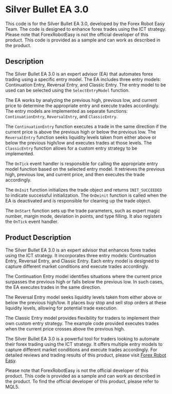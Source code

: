 # Silver Bullet EA 3.0

This code is for the Silver Bullet EA 3.0, developed by the Forex Robot Easy Team. The code is designed to enhance forex trades using the ICT strategy. Please note that ForexRobotEasy is not the official developer of this product. This code is provided as a sample and can work as described in the product.

## Description

The Silver Bullet EA 3.0 is an expert advisor (EA) that automates forex trading using a specific entry model. The EA includes three entry models: Continuation Entry, Reversal Entry, and Classic Entry. The entry model to be used can be selected using the `SelectEntryModel` function.

The EA works by analyzing the previous high, previous low, and current price to determine the appropriate entry and execute trades accordingly. The entry models are implemented as separate functions: `ContinuationEntry`, `ReversalEntry`, and `ClassicEntry`.

The `ContinuationEntry` function executes a trade in the same direction if the current price is above the previous high or below the previous low. The `ReversalEntry` function seeks liquidity levels taken from either above or below the previous high/low and executes trades at those levels. The `ClassicEntry` function allows for a custom entry strategy to be implemented.

The `OnTick` event handler is responsible for calling the appropriate entry model function based on the selected entry model. It retrieves the previous high, previous low, and current price, and then executes the trade accordingly.

The `OnInit` function initializes the trade object and returns `INIT_SUCCEEDED` to indicate successful initialization. The `OnDeinit` function is called when the EA is deactivated and is responsible for cleaning up the trade object.

The `OnStart` function sets up the trade parameters, such as expert magic number, margin mode, deviation in points, and type filling. It also registers the `OnTick` event handler.

## Product Description

The Silver Bullet EA 3.0 is an expert advisor that enhances forex trades using the ICT strategy. It incorporates three entry models: Continuation Entry, Reversal Entry, and Classic Entry. Each entry model is designed to capture different market conditions and execute trades accordingly.

The Continuation Entry model identifies situations where the current price surpasses the previous high or falls below the previous low. In such cases, the EA executes trades in the same direction.

The Reversal Entry model seeks liquidity levels taken from either above or below the previous high/low. It places buy stop and sell stop orders at these liquidity levels, allowing for potential trade execution.

The Classic Entry model provides flexibility for traders to implement their own custom entry strategy. The example code provided executes trades when the current price crosses above the previous high.

The Silver Bullet EA 3.0 is a powerful tool for traders looking to automate their forex trading using the ICT strategy. It offers multiple entry models to capture different market conditions and execute trades accordingly. For detailed reviews and trading results of this product, please visit [Forex Robot Easy](https://forexroboteasy.com/forex-robot-review/silver-bullet-ea-3-0-enhancing-forex-trades-with-ict-strategy/).

Please note that ForexRobotEasy is not the official developer of this product. This code is provided as a sample and can work as described in the product. To find the official developer of this product, please refer to MQL5.
